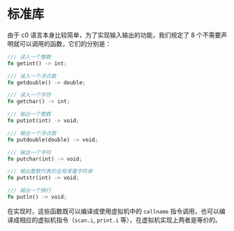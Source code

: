 # 标准库

由于 c0 语言本身比较简单，为了实现输入输出的功能，我们规定了 8 个不需要声明就可以调用的函数，它们的分别是：

```rust
/// 读入一个整数
fn getint() -> int;

/// 读入一个浮点数
fn getdouble() -> double;

/// 读入一个字符
fn getchar() -> int;

/// 输出一个整数
fn putint(int) -> void;

/// 输出一个浮点数
fn putdouble(double) -> void;

/// 输出一个字符
fn putchar(int) -> void;

/// 输出整数代表的全局常量字符串
fn putstr(int) -> void;

/// 输出一个换行
fn putln() -> void;
```

在实现时，这些函数既可以编译成使用虚拟机中的 `callname` 指令调用，也可以编译成相应的虚拟机指令（`scan.i`, `print.i` 等），在虚拟机实现上两者是等价的。
